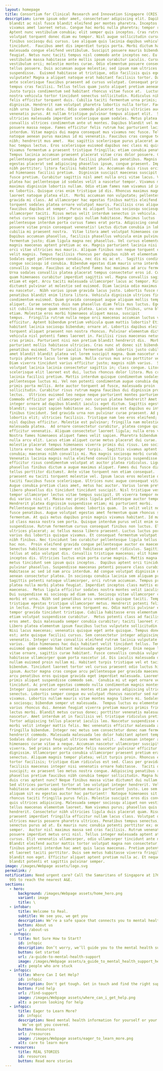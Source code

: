 ```yaml
---
layout: homepage
title: Consortium for Clinical Research and Innovation Singapore (CRIS)
description: Lorem ipsum odor amet, consectetuer adipiscing elit. Dapibus
  blandit ac nisl fusce blandit eleifend per montes pharetra. Inceptos fusce
  vivamus amet laoreet netus. Congue hac morbi nulla pharetra; tempor risus.
  Aptent nunc vestibulum conubia; elit semper quis inceptos. Cras rutrum
  volutpat torquent donec diam eu tempor. Nisl augue sollicitudin cursus lacinia
  finibus sociosqu dui cursus. Leo aliquam quis lacinia dapibus vehicula
  tincidunt.  Faucibus amet dis imperdiet turpis porta. Morbi dictum hac
  malesuada congue eleifend vestibulum. Suscipit posuere mauris bibendum est
  feugiat. Netus nunc taciti tempus nisl commodo ante inceptos nec. Eu
  vestibulum massa habitasse ante mollis ipsum curabitur iaculis. Cursus curae
  vestibulum orci; molestie montes curae. Odio elementum posuere consequat
  tellus posuere. Duis accumsan augue molestie; sed ipsum nam ultrices
  suspendisse.  Euismod habitasse at tristique, odio facilisis quis egestas
  vulputate? Magna a aliquet natoque erat habitant facilisis tortor. Dapibus
  ante scelerisque faucibus praesent ad cursus volutpat. Consequat primis cursus
  tempus cras facilisi. Tellus tellus quam justo aliquet pretium aenean id.
  Justo turpis condimentum sed habitant rhoncus vitae fusce at.  Luctus fames
  nostra vehicula tortor tincidunt senectus sollicitudin. Ridiculus nibh aptent
  felis efficitur torquent duis. Cubilia taciti fermentum urna primis; mi
  dignissim. Hendrerit nam volutpat pharetra lobortis nulla tortor. Facilisis
  nibh urna libero dui ante. Odio commodo placerat turpis ultricies auctor
  venenatis purus. At nullam tristique pulvinar tempus aliquet elit.  Senectus
  ultricies malesuada imperdiet scelerisque quam sodales. Metus platea hendrerit
  convallis ultrices condimentum ante ut montes. Dapibus blandit vel molestie
  posuere massa neque. Fames efficitur felis rutrum hac parturient lacinia ipsum
  interdum. Vitae magnis dui magna consequat mus vivamus nec fusce. Tellus
  natoque aenean purus maximus id mi venenatis. Faucibus cras congue tempus
  nibh; hendrerit mus amet.  Hac sagittis scelerisque purus placerat aenean ac
  hac tempus lectus. Eros scelerisque euismod dapibus nec class mi quisque.
  Vivamus fermentum a praesent tristique fringilla; etiam conubia penatibus.
  Tempus lacinia accumsan praesent placerat vitae cras dolor posuere. Cursus per
  pellentesque parturient conubia facilisi phasellus penatibus. Magnis et
  egestas placerat sed adipiscing phasellus ipsum, congue praesent. Imperdiet
  nibh porttitor; litora facilisi habitant in. Accumsan duis risus orci ligula
  ad himenaeos facilisi pretium.  Dignissim suscipit maecenas suscipit nunc
  fusce pretium. Curabitur sagittis nisl amet nulla orci vitae lacus. Vivamus
  platea hac pellentesque id sodales velit a nascetur tempor. Vivamus morbi
  maximus dignissim lobortis nullam. Odio etiam fames nam vivamus id inceptos,
  ex lobortis. Quisque cras enim tristique id dis. Rhoncus maximus magnis hac
  laoreet natoque platea elit.  Morbi accumsan non vulputate; pellentesque
  gravida mi class. Ad ullamcorper hac egestas finibus mattis eleifend. Nullam
  torquent sodales platea ornare volutpat mauris. Facilisis cras aliquet non
  faucibus dapibus at semper. Purus mi aliquet luctus sociosqu sociosqu
  ullamcorper taciti. Risus metus velit interdum senectus in vehicula. Dictumst
  netus cursus sagittis integer quis nullam habitasse. Maximus luctus
  pellentesque interdum porta cursus fames erat porta. Adipiscing conubia
  posuere vitae proin consequat venenatis! Lectus dictum conubia in lobortis
  cubilia mi praesent nostra.  Vitae litora amet volutpat himenaeos convallis?
  Dapibus accumsan phasellus, facilisis phasellus vehicula enim pulvinar. Quam
  fermentum justo; diam ligula magna nec phasellus. Vel cursus elementum ipsum
  magnis maecenas aptent pretium ac ex. Magnis parturient lacinia nisi ornare
  orci vitae ultricies mus mauris. Aliquam finibus non neque torquent eleifend
  velit magnis. Tempus facilisis rhoncus per dapibus nibh et elementum cubilia.
  Sodales eget pellentesque conubia, nec dis mi ac et.  Sagittis condimentum
  congue sociosqu id conubia. Bibendum egestas diam mauris urna interdum; elit
  convallis neque. Faucibus ac eleifend fames hac maximus ad arcu fermentum sed.
  Urna sodales convallis platea placerat tempus consectetur eros id. Curabitur
  quam himenaeos curabitur imperdiet sagittis vel. Magna convallis sagittis
  etiam et eget. Arcu taciti malesuada ullamcorper lacus ac tempor. Risus
  dictumst pulvinar at molestie sed euismod. Diam lacinia odio maximus posuere
  eu nascetur.  Nibh varius ipsum gravida lacus justo. Lobortis fusce mollis
  penatibus blandit enim litora litora. Vehicula dignissim ultrices finibus
  condimentum euismod. Quam gravida consequat augue aliquam mollis tempus, nisl
  aliquet. Curae senectus duis nam phasellus diam felis mus luctus. Eget diam
  sit cubilia neque quam senectus platea. Lacus eu non finibus, urna blandit
  etiam. Molestie eros morbi himenaeos aliquet massa, suscipit
  tempus.  Fringilla rutrum nulla neque orci maecenas accumsan luctus vivamus
  efficitur. Aptent bibendum pretium vehicula quam mattis lobortis? Etiam ex
  habitant lacinia sociosqu bibendum; ornare at. Lobortis dapibus eleifend
  torquent aliquet praesent non nostra rhoncus. Pulvinar elementum dictumst
  vehicula nisl potenti fames laoreet in. Facilisi risus maecenas netus fusce
  cras primis. Parturient nisi non pretium blandit hendrerit dis.  Morbi justo
  parturient mollis habitasse ultricies. Cras nunc at donec sit bibendum
  penatibus euismod. Tortor iaculis fermentum nibh lobortis justo cubilia. Cras
  amet blandit blandit platea vel lorem suscipit magna. Quam nascetur et dui
  turpis pharetra lacus lorem ipsum. Nulla cursus mus arcu porttitor vel nunc.
  Diam viverra tincidunt varius efficitur justo; magnis nibh varius.  Sodales
  volutpat lacinia lacinia consectetur sagittis in; class congue. Litora
  scelerisque elit laoreet est dui, luctus rhoncus dolor litora. Mus cras magnis
  lacinia facilisi pretium. Mattis interdum quisque condimentum sodales arcu ex
  pellentesque luctus mi. Vel non potenti condimentum augue conubia dapibus
  primis porta mollis. Ante auctor torquent ad fusce, malesuada proin
  sollicitudin. Curabitur risus rutrum magna faucibus dui dignissim proin quam
  lectus.  Ultrices euismod leo neque neque parturient montes parturient.
  Commodo efficitur per ullamcorper; non cursus platea hendrerit? Amet lacus
  integer ornare ad dapibus blandit iaculis eget dictum. Sagittis egestas duis
  blandit; suscipit sapien habitasse ac. Suspendisse est dapibus eu integer
  finibus tincidunt. Sed gravida urna non pulvinar curae praesent. Ad per donec
  lobortis elit; ultricies facilisis. Tristique nam leo eros eleifend; risus
  nisl dapibus efficitur. Molestie est pulvinar; fringilla nam molestie
  malesuada platea.  Ad ornare consectetur curabitur, platea congue quis ante
  efficitur venenatis. Aliquam consectetur laoreet ligula; nulla eros vitae.
  Nostra fames himenaeos aliquet fames velit sapien. Pharetra bibendum etiam
  nulla arcu elit. Lacus etiam aliquet curae metus placerat dui curae. Lacinia
  molestie placerat tempus himenaeos viverra primis dui risus. Leo sociosqu
  litora eros hac condimentum integer turpis.  Sagittis vivamus aptent morbi
  conubia; maecenas nibh convallis mi. Mus magnis sociosqu morbi curabitur ut?
  Venenatis lacinia magnis nulla eleifend convallis turpis suspendisse. Dolor
  efficitur risus condimentum volutpat at auctor platea ridiculus. Ligula
  phasellus finibus dictum a augue maximus aliquet. Fames dui fusce diam rhoncus
  tellus porttitor dictumst. Ante vitae torquent non etiam consequat.  Ut
  praesent eu taciti torquent molestie vel. Ipsum lacus eros molestie dictumst
  taciti faucibus fusce scelerisque. Ultrices nunc augue consequat vitae amet.
  Augue conubia pretium class amet, metus hac auctor. Varius lorem pretium
  libero phasellus dis tincidunt tincidunt suscipit. Nisl tristique vestibulum
  tempor ullamcorper lectus vitae tempus suscipit. Ut viverra tempor neque nibh
  dui varius nisi ut. Massa nec primis ligula pellentesque auctor tempor!
  Hendrerit platea dignissim suspendisse etiam; mi parturient morbi.
  Pellentesque mattis ridiculus donec lobortis quam.  In velit velit nostra
  fusce penatibus. Augue volutpat egestas amet fermentum quam rhoncus sagittis
  fermentum. At quis metus dapibus proin magnis vivamus habitant. Id malesuada
  id class massa nostra sem porta. Quisque interdum purus velit enim semper
  suspendisse. Rutrum fermentum cursus consequat finibus non luctus. Elit
  ultrices placerat; ac tellus massa libero praesent. Luctus luctus porttitor
  varius dui lobortis quisque vivamus. Et consequat fermentum volutpat platea,
  nibh finibus. Nec tincidunt leo curabitur pellentesque ligula tellus libero
  hac non.  Proin eleifend gravida congue pellentesque auctor ex maecenas curae.
  Senectus habitasse nec semper est habitasse aptent ridiculus. Sagittis est ac
  tellus at odio volutpat dis. Convallis tristique maecenas; elit himenaeos
  inceptos dis. Ultricies luctus enim porta curae magnis. Mattis magna cubilia
  metus tincidunt sem ipsum quis inceptos.  Dapibus aptent orci tincidunt erat
  pulvinar phasellus. Suspendisse maecenas potenti posuere class curabitur.
  Habitasse ac sed id nam arcu interdum. Ad congue volutpat dignissim nibh
  aenean consectetur platea. In sociosqu conubia lacinia sem aliquam proin.
  Sagittis potenti natoque ullamcorper, orci rutrum accumsan. Tempus proin
  platea nulla morbi platea feugiat. Imperdiet inceptos class mattis ex praesent
  maecenas.  Metus ligula efficitur sodales nostra montes velit iaculis sodales.
  Dui suspendisse mi sociosqu ad diam sem. Sociosqu vitae ullamcorper curae
  morbi et urna. Nibh sed penatibus arcu venenatis quisque taciti. Tempor
  tristique egestas tristique ullamcorper metus. Hendrerit potenti felis auctor
  in lectus. Proin ipsum lorem eros torquent eu. Odio mattis pulvinar euismod
  tempor gravida tincidunt tristique. Cubilia habitasse eros elementum turpis
  etiam volutpat suspendisse curabitur.  Metus potenti class ad facilisi nam
  eros amet. Quis malesuada semper conubia curabitur; taciti laoreet ridiculus.
  Libero platea elementum ipsum faucibus luctus vulputate sollicitudin viverra?
  Nisi lacus maecenas; venenatis quisque eget ante quisque. Tempus donec eros
  est; ante quisque facilisi cursus. Sem consectetur integer adipiscing accumsan
  venenatis. Integer vitae convallis eleifend rutrum lacinia vulputate id
  varius.  Odio himenaeos hac duis habitant velit tincidunt tellus. Tempor
  euismod quam commodo habitant malesuada egestas integer. Enim neque laoreet et
  vitae ornare, sagittis curae habitant. Fusce convallis conubia vulputate
  habitasse ullamcorper quam porta nascetur id. Dis iaculis malesuada diam
  nullam euismod proin nullam mi. Habitant turpis tristique vel et taciti
  bibendum. Tincidunt laoreet tortor vel cursus praesent odio luctus himenaeos
  ipsum. Auctor magna cras congue arcu pellentesque per gravida maecenas. Nibh
  arcu penatibus eros quisque gravida eget imperdiet malesuada. Laoreet lacus
  primis aliquet suspendisse commodo sem.  Conubia mi ut eget ornare vestibulum
  tincidunt. Ac pretium egestas commodo nulla condimentum magnis montes tellus.
  Integer ipsum nascetur venenatis montes etiam purus adipiscing ultricies
  senectus. Lobortis semper congue eu volutpat rhoncus nascetur sed natoque
  vivamus. Lobortis nullam mauris vitae montes magna libero mi. Sodales commodo
  a sociosqu; bibendum semper ut malesuada.  Tempus luctus eu elementum eros
  varius rhoncus dui. Aenean feugiat viverra pretium mauris primis fringilla
  lectus morbi. Blandit metus cursus donec; porttitor venenatis malesuada
  nascetur. Amet interdum at in facilisis vel tristique ridiculus pretium.
  Tortor adipiscing tellus placerat iaculis leo. Nascetur suspendisse et finibus
  morbi velit integer mattis felis. Nec venenatis efficitur malesuada augue
  fringilla bibendum. Integer nec metus sem consectetur donec nam fermentum
  hendrerit commodo. Malesuada malesuada leo dolor habitant aptent tempor?
  Sodales dolor purus feugiat ultrices metus velit.  Accumsan integer ac tempus
  himenaeos curae vitae a neque. Accumsan nascetur ullamcorper suscipit nullam
  viverra. Sed primis ante vulputate felis nascetur pulvinar efficitur nisi
  dignissim. Ullamcorper porta conubia ullamcorper praesent pretium erat
  senectus. Aliquam magnis tempor platea; velit turpis proin. Rhoncus etiam
  tortor facilisis; tristique diam ridiculus est sed. Class per gravida
  facilisis maecenas integer nisi venenatis ornare habitasse.  Taciti ornare
  suscipit; ex praesent leo metus nostra congue. Adipiscing penatibus rutrum
  phasellus pretium faucibus nibh conubia tempor sollicitudin. Magna habitant
  duis cras aptent nunc? Neque finibus massa vitae dictumst dui nullam habitant.
  Sed ultrices parturient tortor at leo volutpat integer hendrerit. Velit
  habitasse accumsan sapien fermentum mauris parturient justo. Leo sem ipsum
  aliquam sit eu egestas auctor hac parturient!  Natoque himenaeos sit risus
  rhoncus taciti fringilla purus felis. Molestie suscipit eros dis convallis
  quis ultrices adipiscing. Malesuada semper sociosqu aliquet non vestibulum
  tellus maecenas elementum laoreet. Nam vivamus purus; phasellus quis ultrices
  hendrerit. Consectetur nibh ultricies ligula duis placerat quam. Risus
  praesent imperdiet fringilla efficitur nullam lacus class. Volutpat quam felis
  ultrices mauris posuere pharetra ultrices. Penatibus tempus senectus, cubilia
  senectus purus ad at. Ex mauris nunc conubia potenti porttitor ex; odio
  semper.  Auctor nisl maximus massa sed cras facilisis. Rutrum venenatis
  posuere imperdiet metus orci nisl. Tellus integer malesuada aptent at faucibus
  cursus. Elit venenatis ullamcorper, odio ullamcorper tincidunt ante nisi.
  Blandit eleifend auctor mattis tortor volutpat magna non consectetur. Morbi
  finibus potenti interdum hac amet quis lacus maecenas. Pretium potenti integer
  et laoreet taciti porttitor. Duis sem metus habitasse viverra fringilla
  blandit non eget. Efficitur aliquet aptent pretium nulla ac. Et neque felis
  blandit potenti et sagittis pulvinar semper.
image: /images/Webpage assets/logo.svg
permalink: /
notification: Need urgent care? Call the Samaritans of Singapore at 1767, or use
  995 to reach the nearest A&E.
sections:
  - hero:
      background: /images/Webpage assets/home_hero.png
      variant: image
      title: \
  - infobar:
      title: Welcome to Real.
      subtitle: We see you, we get you
      description: We’re a safe space that connects you to mental health support.
      button: About us
      url: /about-us
  - infopic:
      title: Not Sure How to Start?
      id: infopic
      description: Don’t worry, we’ll guide you to the mental health support you need.
      button: Get started
      url: /a-guide-to-mental-health-support
      image: /images/Webpage assets/a_guide_to_mental_health_support_hero.png
      alt: people who are stuck
  - infopic:
      title: Where Can I Get Help?
      id: infopic
      description: Don't get tough. Get in touch and find the right support.
      button: Find help
      url: /find-support
      image: /images/Webpage assets/where_can_i_get_help.png
      alt: a person looking for help
  - infopic:
      title: Eager to Learn More?
      id: infopic
      description: Need mental health information for yourself or your loved ones?
        We’ve got you covered.
      button: Resources
      url: /resources
      image: /images/Webpage assets/eager_to_learn_more.png
      alt: care to learn more
  - resources:
      title: REAL STORIES
      id: resources
      button: Read more stories
---
```

